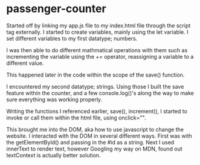 # passenger-counter
Started off by linking my app.js file to my index.html file through the script tag externally. I started to create variables, mainly using the let variable. I set different variables to my first datatype; numbers. 

I was then able to do different mathmatical operations with them such as incrementing the variable using the += operator, reassigning a variable to a different value.

This happened later in the code within the scope of the save() function.

I encountered my second datatype; strings. Using those I built the save feature within the counter, and a few console.log()'s along the way to make sure everything was working properly.

Writing the functions I referenced earlier, save(), increment(), I started to invoke or call them within the html file, using onclick="".

This brought me into the DOM, aka how to use javascript to change the website. I interacted with the DOM in several different ways. First was with the getElementById() and passing in the #id as a string. Next I used innerText to render text, however Googling my way on MDN, found out textContext is actually better solution.